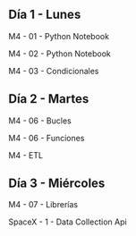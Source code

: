 ## Día 1 - Lunes

M4 - 01 - Python Notebook 

M4 - 02 - Python Notebook 

M4 - 03 - Condicionales 


## Día 2 - Martes

M4 - 06 - Bucles 

M4 - 06 - Funciones

M4 - ETL 

## Día 3 - Miércoles

M4 - 07 - Librerías

SpaceX - 1 - Data Collection Api
